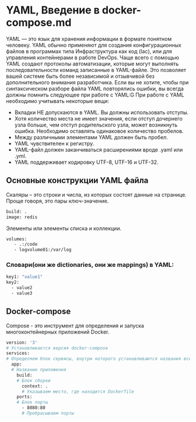 # YAML, Введение в docker-compose.md

YAML — это язык для хранения информации в формате понятном человеку. YAML обычно применяют для создания конфигурационных файлов в программах типа Инфраструктура как код (Iac), или для управления контейнерами в работе DevOps.
Чаще всего с помощью YAML создают протоколы автоматизации, которые могут выполнять последовательности команд записанные в YAML-файле. Это позволяет вашей системе быть более независимой и отзывчивой без дополнительного внимания разработчика.
Если вы не хотите, чтобы при синтаксическом разборе файла YAML повторялись ошибки, вы всегда должны помнить следующее при работе с YAML:G
При работе с YAML необходимо учитывать некоторые вещи:
 - Вкладки НЕ допускаются в YAML. Вы должны использовать отступы.
 - Хотя количество места не имеет значения, если отступ дочернего узла больше, чем отступ родительского узла, может возникнуть ошибка. Необходимо оставлять одинаковое количество пробелов.
 - Между различными элементами YAML должен быть пробел.
 - YAML чувствителен к регистру.
 - YAML-файл должен заканчиваться расширениями вроде .yaml или .yml.
 - YAML поддерживает кодировку UTF-8, UTF-16 и UTF-32.

## Основные конструкции YAML файла

Скаляры – это строки и числа, из которых состоят данные на странице. Проще говоря, это пары ключ-значение.
```sh
build: .
image: redis
```

Элементы или элементы списка и коллекции.
```sh
volumes:
   - .:/code
   - logvolume01:/var/log
```
### Словари(они же dictionaries, они же mappings) в YAML:
```sh
key1: "value1"
key2:
  - value2
  - value3
```

## Docker-compose

Compose - это инструмент для определения и запуска многоконтейнерных приложений Docker.
```sh
version: '3'
# Устанавливается версия docker-compose
services:
# Определяем блок сервисы, внутри которого устанавливаются названия всех приложений, которые мы хотим запустить под эгидой docker-compose
  app:
  # Название приложения
    build:
    # Блок сборки
      context: .
      # Указываем место, где находится Dockerfile
    ports:
    # Блок порты
      - 8080:80
      # Пробрасываем порты
```